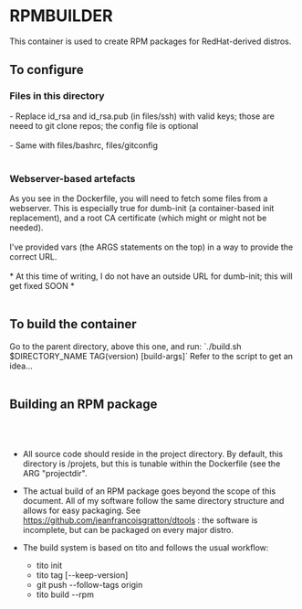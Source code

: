 <H1>RPMBUILDER</H1>

This container is used to create RPM packages for RedHat-derived distros.

<H2>To configure</H2>
<H3>Files in this directory</H3>
- Replace id_rsa and id_rsa.pub (in files/ssh) with valid keys; those are neeed to git clone repos; the config file is optional<br><br>
- Same with files/bashrc, files/gitconfig
<br><br>

<H3>Webserver-based artefacts</H3>
As you see in the Dockerfile, you will need to fetch some files from a webserver. This is especially true for dumb-init (a container-based init replacement), and a root CA certificate (which might or might not be needed).
<br><br>
I've provided vars (the ARGS statements on the top) in a way to provide the correct URL.
<br><br>
* At this time of writing, I do not have an outside URL for dumb-init; this will get fixed SOON *
<br><br>

<H2>To build the container</H2>
Go to the parent directory, above this one, and run:
`./build.sh $DIRECTORY_NAME TAG(version) [build-args]`
Refer to the script to get an idea...
<br><br>



<H2>Building an RPM package</H2>
<br><br>
 
 - All source code should reside in the project directory. By default, this directory is /projets, but this is tunable within the Dockerfile (see the ARG "projectdir".

 - The actual build of an RPM package goes beyond the scope of this document. All of my software follow the same directory structure and allows for easy packaging. See https://github.com/jeanfrancoisgratton/dtools : the software is incomplete, but can be packaged on every major distro.

 - The build system is based on tito and follows the usual workflow:
    - tito init
    - tito tag [--keep-version]
    - git push --follow-tags origin
    - tito build --rpm

 